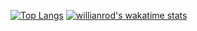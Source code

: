 [![Top Langs](https://github-readme-stats.vercel.app/api/top-langs/?username=Ombrelin&layout=compact)](https://github.com/anuraghazra/github-readme-stats)
[![willianrod's wakatime stats](https://github-readme-stats.vercel.app/api/wakatime?username=Ombrelin&layout=compact&api_domain=stats.arsenelapostolet.fr&bg_color=2D3748&title_color=2F855A&icon_color=2F855A&text_color=ffffff&custom_title=Wakapi%20Week%20Stats&langs_count=20)](https://github.com/anuraghazra/github-readme-stats)
